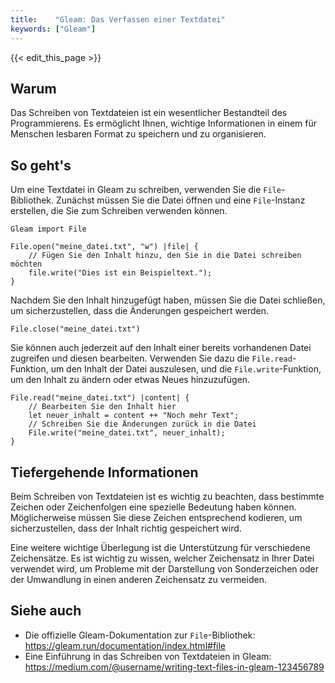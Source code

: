 ```yaml
---
title:    "Gleam: Das Verfassen einer Textdatei"
keywords: ["Gleam"]
---
```


{{< edit_this_page >}}

## Warum
Das Schreiben von Textdateien ist ein wesentlicher Bestandteil des Programmierens. Es ermöglicht Ihnen, wichtige Informationen in einem für Menschen lesbaren Format zu speichern und zu organisieren.

## So geht's
Um eine Textdatei in Gleam zu schreiben, verwenden Sie die `File`-Bibliothek. Zunächst müssen Sie die Datei öffnen und eine `File`-Instanz erstellen, die Sie zum Schreiben verwenden können.

```
Gleam import File

File.open("meine_datei.txt", "w") |file| {
    // Fügen Sie den Inhalt hinzu, den Sie in die Datei schreiben möchten
    file.write("Dies ist ein Beispieltext.");
}
```

Nachdem Sie den Inhalt hinzugefügt haben, müssen Sie die Datei schließen, um sicherzustellen, dass die Änderungen gespeichert werden.

```
File.close("meine_datei.txt")
```

Sie können auch jederzeit auf den Inhalt einer bereits vorhandenen Datei zugreifen und diesen bearbeiten. Verwenden Sie dazu die `File.read`-Funktion, um den Inhalt der Datei auszulesen, und die `File.write`-Funktion, um den Inhalt zu ändern oder etwas Neues hinzuzufügen.

```
File.read("meine_datei.txt") |content| {
    // Bearbeiten Sie den Inhalt hier
    let neuer_inhalt = content ++ "Noch mehr Text";
    // Schreiben Sie die Änderungen zurück in die Datei
    File.write("meine_datei.txt", neuer_inhalt);
}
```

## Tiefergehende Informationen
Beim Schreiben von Textdateien ist es wichtig zu beachten, dass bestimmte Zeichen oder Zeichenfolgen eine spezielle Bedeutung haben können. Möglicherweise müssen Sie diese Zeichen entsprechend kodieren, um sicherzustellen, dass der Inhalt richtig gespeichert wird.

Eine weitere wichtige Überlegung ist die Unterstützung für verschiedene Zeichensätze. Es ist wichtig zu wissen, welcher Zeichensatz in Ihrer Datei verwendet wird, um Probleme mit der Darstellung von Sonderzeichen oder der Umwandlung in einen anderen Zeichensatz zu vermeiden.

## Siehe auch
- Die offizielle Gleam-Dokumentation zur `File`-Bibliothek: https://gleam.run/documentation/index.html#file
- Eine Einführung in das Schreiben von Textdateien in Gleam: https://medium.com/@username/writing-text-files-in-gleam-123456789